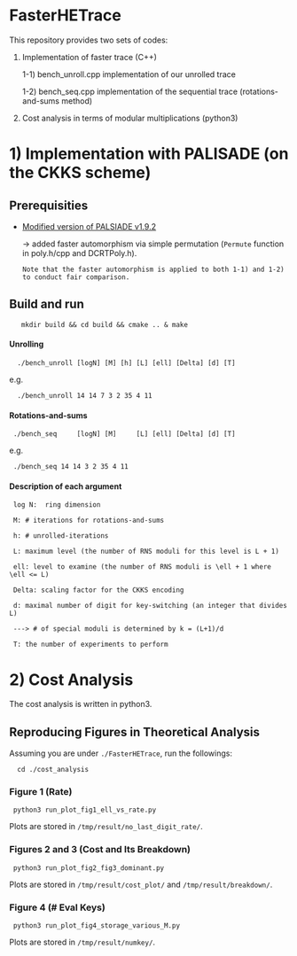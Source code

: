 # FasterHETrace

This repository provides two sets of codes: 

  1) Implementation of faster trace (C++)

	   1-1) bench_unroll.cpp  implementation of our unrolled trace

	   1-2) bench_seq.cpp  implementation of the sequential trace (rotations-and-sums method)

  2) Cost analysis in terms of modular multiplications (python3)

# 1) Implementation with PALISADE (on the CKKS scheme)

## Prerequisities

  - [Modified version of PALSIADE v1.9.2](https://github.com/uishi/Modified_PALISADEv1.9.2) 

    -> added faster automorphism via simple permutation (`Permute` function in poly.h/cpp and DCRTPoly.h). 
		
		Note that the faster automorphism is applied to both 1-1) and 1-2) to conduct fair comparison.

## Build and run

```
   mkdir build && cd build && cmake .. & make
```

#### Unrolling

      ./bench_unroll [logN] [M] [h] [L] [ell] [Delta] [d] [T]

e.g.

      ./bench_unroll 14 14 7 3 2 35 4 11

#### Rotations-and-sums

     ./bench_seq     [logN] [M]     [L] [ell] [Delta] [d] [T]

e.g.

     ./bench_seq 14 14 3 2 35 4 11

#### Description of each argument

	 log N:  ring dimension

	 M: # iterations for rotations-and-sums

	 h: # unrolled-iterations

	 L: maximum level (the number of RNS moduli for this level is L + 1)

	 ell: level to examine (the number of RNS moduli is \ell + 1 where \ell <= L)

	 Delta: scaling factor for the CKKS encoding

	 d: maximal number of digit for key-switching (an integer that divides L)
	 
	 ---> # of special moduli is determined by k = (L+1)/d

	 T: the number of experiments to perform 
	

# 2) Cost Analysis

  The cost analysis is written in python3.


## Reproducing Figures in Theoretical Analysis

   Assuming you are under  `./FasterHETrace`,  run the followings:

      cd ./cost_analysis
  

### Figure 1 (Rate)

     python3 run_plot_fig1_ell_vs_rate.py

 Plots are stored in `/tmp/result/no_last_digit_rate/`.


### Figures 2 and 3 (Cost and Its Breakdown)

     python3 run_plot_fig2_fig3_dominant.py

 Plots are stored in `/tmp/result/cost_plot/` and `/tmp/result/breakdown/`.

### Figure 4 (# Eval Keys)

     python3 run_plot_fig4_storage_various_M.py

 Plots are stored in `/tmp/result/numkey/`.
